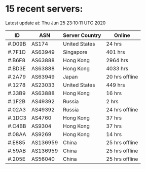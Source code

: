 # 15 recent servers:

Latest update at: Thu Jun 25 23:10:11 UTC 2020

| ID | ASN | Server Country | Online |
| -- | --- | -------------- | ------ |
| #.D09B | AS174 | United States | 24 hrs |
| #.7F1D | AS63949 | Singapore | 401 hrs |
| #.B6F8 | AS63888 | Hong Kong | 2964 hrs |
| #.BD3E | AS63888 | Hong Kong | 4033 hrs |
| #.2A79 | AS63949 | Japan | 20 hrs offline |
| #.1278 | AS23033 | United States | 449 hrs |
| #.33B9 | AS63888 | Hong Kong | 16 hrs |
| #.1F2B | AS49392 | Russia | 2 hrs |
| #.02A3 | AS49392 | Russia | 24 hrs offline |
| #.1DC3 | AS4760 | Hong Kong | 37 hrs |
| #.C4BB | AS9304 | Hong Kong | 37 hrs |
| #.08AA | AS9269 | Hong Kong | 14 hrs |
| #.E885 | AS136959 | China | 25 hrs offline |
| #.59AB | AS136959 | China | 25 hrs offline |
| #.205E | AS56040 | China | 25 hrs offline |

